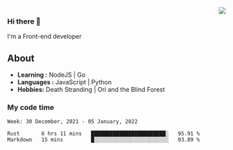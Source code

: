 <img align='right' src="https://github-readme-stats.vercel.app/api?username=strugglebak&show_icons=true">

### Hi there 👋

I'm a Front-end developer

## About

-  **Learning :** NodeJS | Go
-  **Languages :** JavaScript | Python
-  **Hobbies:** Death Stranding | Ori and the Blind Forest

### My code time

<!--START_SECTION:waka-->
```text
Week: 30 December, 2021 - 05 January, 2022

Rust       6 hrs 11 mins   ████████████████████████░   95.91 % 
Markdown   15 mins         █░░░░░░░░░░░░░░░░░░░░░░░░   03.89 % 
```
<!--END_SECTION:waka-->
